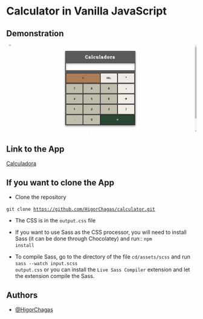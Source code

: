 
# Calculator in Vanilla JavaScript

## Demonstration

![](calculadora.gif)

## Link to the App
[Calculadora](https://calculadora-netlify.netlify.app/)

## If you want to clone the App

- Clone the repository

<code>git clone https://github.com/HigorChagas/calculator.git</code>

- The CSS is in the <code>output.css</code> file

- If you want to use Sass as the CSS processor, you will need to install Sass (it can be done through Chocolatey) and run::
<code>npm install</code>

- To compile Sass, go to the directory of the file <code>cd/assets/scss</code> and run <code>sass --watch input.scss output.css</code> or you can install the <code>Live Sass Compiler</code> extension and let the extension compile the Sass.

## Authors

- [@HigorChagas](https://github.com/HigorChagas)





